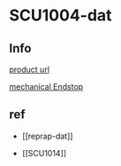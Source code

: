
# SCU1004-dat

## Info 
 
[product url](https://www.electrodragon.com/product/mechanical-endstop-limited-switch/)
 
[mechanical Endstop ](http://reprap.org/wiki/Mechanical_Endstop)



## ref 

- [[reprap-dat]]
 
- [[SCU1014]] 